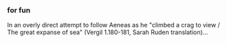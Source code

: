 ### for fun
In an overly direct attempt to follow Aeneas as he "climbed a crag to view / The great expanse of sea" (Vergil 1.180-181, Sarah Ruden translation)...
